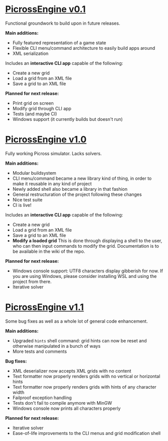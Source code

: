 # [PicrossEngine v0.1](https://github.com/deqyra/PicrossEngine/releases/tag/v0.1)

Functional groundwork to build upon in future releases.

**Main additions:**

- Fully featured representation of a game state
- Flexible CLI menu/command architecture to easily build apps around
- XML serialization
  
Includes an **interactive CLI app** capable of the following:  

- Create a new grid
- Load a grid from an XML file
- Save a grid to an XML file

**Planned for next release:**

- Print grid on screen
- Modify grid through CLI app
- Tests (and maybe CI)
- Windows support (it currently builds but doesn't run)

# [PicrossEngine v1.0](https://github.com/deqyra/PicrossEngine/releases/tag/v1.0)

Fully working Picross simulator. Lacks solvers.  

**Main additions:**

- Modular buildsystem
- CLI menu/command became a new library kind of thing, in order to make it reusable in any kind of project
- Newly added shell also became a library in that fashion
- General restructuration of the project following these changes
- Nice test suite
- CI is live!
  
Includes an **interactive CLI app** capable of the following:  

- Create a new grid
- Load a grid from an XML file
- Save a grid to an XML file
- **Modify a loaded grid**
This is done through displaying a shell to the user, who can then input commands to modify the grid. Documentation is to be available in the wiki of the repo.

**Planned for next release:**

- Windows console support: UTF8 characters display gibberish for now. If you are using Windows, please consider installing WSL and using the project from there.
- Iterative solver

# [PicrossEngine v1.1](https://github.com/deqyra/PicrossEngine/releases/tag/v1.1)

Some bug fixes as well as a whole lot of general code enhancement.  

**Main additions:**

- Upgraded `hints` shell command: grid hints can now be reset and otherwise manipulated in a bunch of ways
- More tests and comments
  
**Bug fixes:**

- XML deserializer now accepts XML grids with no content
- Text formatter now properly renders grids with no vertical or horizontal hints
- Text formatter now properly renders grids with hints of any character width
- Failproof exception handling
- Tests don't fail to compile anymore with MinGW
- Windows console now prints all characters properly

**Planned for next release:**

- Iterative solver
- Ease-of-life improvements to the CLI menus and grid modification shell

